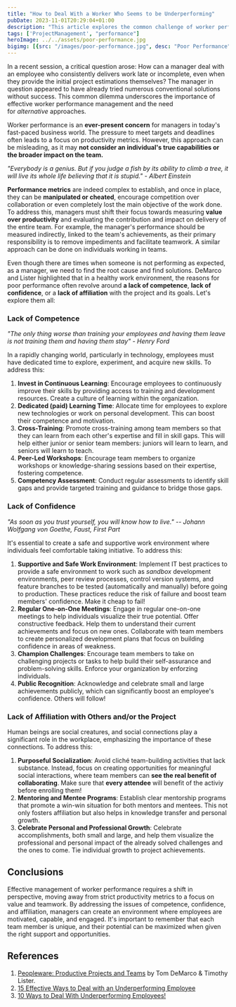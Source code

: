 ```yaml
---
title: "How to Deal With a Worker Who Seems to be Underperforming"
pubDate: 2023-11-01T20:29:04+01:00
description: "This article explores the common challenge of worker performance from a management perspective. It emphasizes the importance of measuring value over productivity, the significance of creating a supportive and conducive work environment, and the impact of interpersonal relationships on an individual's performance."
tags: ['ProjectManagement', "performance"]
heroImage: ../../assets/poor-performance.jpg
bigimg: [{src: "/images/poor-performance.jpg", desc: "Poor Performance"}]
---
```


In a recent session, a critical question arose: How can a manager deal with an employee who consistently delivers work late or incomplete, even when they provide the initial project estimations themselves? The manager in question appeared to have already tried numerous conventional solutions without success. This common dilemma underscores the importance of effective worker performance management and the need for *alternative* approaches.

Worker performance is an **ever-present concern** for managers in today's fast-paced business world. The pressure to meet targets and deadlines often leads to a focus on productivity metrics. However, this approach can be misleading, as it may **not consider an individual's true capabilities or the broader impact on the team.**

*"Everybody is a genius. But if you judge a fish by its ability to climb a tree, it will live its whole life believing that it is stupid." - Albert Einstein*

**Performance metrics** are indeed complex to establish, and once in place, they can be **manipulated or cheated**, encourage competition over collaboration or even completely lost the main objective of the work done. To address this, managers must shift their focus towards measuring **value over productivity** and evaluating the contribution and impact on delivery of the entire team. For example, the manager's performance should be measured indirectly, linked to the team's achievements, as their primary responsibility is to remove impediments and facilitate teamwork. A similar approach can be done on individuals working in teams.

Even though there are times when someone is not performing as expected, as a manager, we need to find the root cause and find solutions. DeMarco and Lister highlighted that in a healthy work environment, the reasons for poor performance often revolve around **a lack of competence**, **lack of confidence**, or a **lack of affiliation** with the project and its goals. Let's explore them all:

### **Lack of Competence**

*"The only thing worse than training your employees and having them leave is not training them and having them stay" - Henry Ford*

In a rapidly changing world, particularly in technology, employees must have dedicated time to explore, experiment, and acquire new skills. To address this:

1.  **Invest in Continuous Learning**: Encourage employees to continuously improve their skills by providing access to training and development resources. Create a culture of learning within the organization.
2.  **Dedicated (paid) Learning Time**: Allocate time for employees to explore new technologies or work on personal development. This can boost their competence and motivation.
3.  **Cross-Training**: Promote cross-training among team members so that they can learn from each other's expertise and fill in skill gaps. This will help either junior or senior team members: juniors will learn to learn, and seniors will learn to teach.
4.  **Peer-Led Workshops**: Encourage team members to organize workshops or knowledge-sharing sessions based on their expertise, fostering competence.
5.  **Competency Assessment**: Conduct regular assessments to identify skill gaps and provide targeted training and guidance to bridge those gaps.

### **Lack of Confidence**

*"As soon as you trust yourself, you will know how to live." -- Johann Wolfgang von Goethe, Faust, First Part*

It's essential to create a safe and supportive work environment where individuals feel comfortable taking initiative. To address this:

1.  **Supportive and Safe Work Environment**: Implement IT best practices to provide a safe environment to work such as *sandbox* development environments, peer review processes, control version systems, and feature branches to be tested (automatically and manually) before going to production. These practices reduce the risk of failure and boost team members' confidence. Make it cheap to fail!
2.  **Regular One-on-One Meetings**: Engage in regular one-on-one meetings to help individuals visualize their true potential. Offer constructive feedback. Help them to understand their current achievements and focus on new ones. Collaborate with team members to create personalized development plans that focus on building confidence in areas of weakness.
3.  **Champion Challenges**: Encourage team members to take on challenging projects or tasks to help build their self-assurance and problem-solving skills. Enforce your organization by enforzing individuals.
4.  **Public Recognition**: Acknowledge and celebrate small and large achievements publicly, which can significantly boost an employee's confidence. Others will follow!

### **Lack of Affiliation with Others and/or the Project**

Human beings are social creatures, and social connections play a significant role in the workplace, emphasizing the importance of these connections. To address this:

1.  **Purposeful Socialization**: Avoid cliché team-building activities that lack substance. Instead, focus on creating opportunities for meaningful social interactions, where team members can **see the real benefit of collaborating**. Make sure that **every attendee** will benefit of the activiy before enrolling them!
2.  **Mentoring and Mentee Programs**: Establish clear mentorship programs that promote a win-win situation for both mentors and mentees. This not only fosters affiliation but also helps in knowledge transfer and personal growth.
3.  **Celebrate Personal and Professional Growth**: Celebrate accomplishments, both small and large, and help them visualize the professional and personal impact of the already solved challenges and the ones to come. Tie individual growth to project achievements.

**Conclusions**
---------------

Effective management of worker performance requires a shift in perspective, moving away from strict productivity metrics to a focus on value and teamwork. By addressing the issues of competence, confidence, and affiliation, managers can create an environment where employees are motivated, capable, and engaged. It's important to remember that each team member is unique, and their potential can be maximized when given the right support and opportunities.

## References
1. [Peopleware: Productive Projects and Teams](https://www.goodreads.com/en/book/show/67825) by Tom DeMarco & Timothy Lister.
2. [15 Effective Ways to Deal with an Underperforming Employee](https://inside.6q.io/15-effective-ways-to-deal-with-an-underperforming-employee/)
3. [10 Ways to Deal With Underperforming Employees!](https://allthingstalent.org/10-ways-deal-with-underperforming-employees/2019/10/21/)

